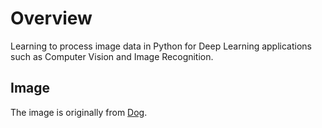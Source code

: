 # Overview

Learning to process image data in Python for Deep Learning applications such as Computer Vision and Image Recognition.

## Image

The image is originally from [Dog](https://tractive.com/blog/wp-content/uploads/2016/04/puppy-care-guide-for-new-parents.jpg).
